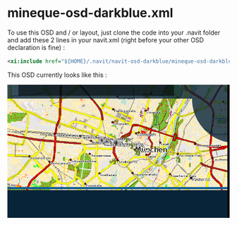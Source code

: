 mineque-osd-darkblue.xml
================

To use this OSD and / or layout, just clone the code into your .navit folder and add these 2 lines in your navit.xml (right before your other OSD declaration is fine) :
```xml
<xi:include href="${HOME}/.navit/navit-osd-darkblue/mineque-osd-darkblue.xml"/>

```

This OSD currently looks like this :

![navit-nuc-darkblue](https://github.com/mineque/navit-osd-darkblue/raw/master/screenshot.png)
